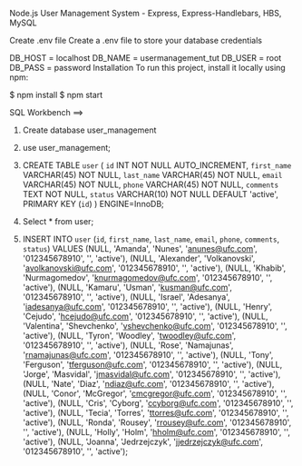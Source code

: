 Node.js User Management System - Express, Express-Handlebars, HBS, MySQL

Create .env file
Create a .env file to store your database credentials

DB_HOST = localhost
DB_NAME = usermanagement_tut
DB_USER = root
DB_PASS = password
Installation
To run this project, install it locally using npm:

$ npm install
$ npm start


SQL Workbench ==>


1.  Create database user_management

2.  use user_management;

3.  CREATE TABLE `user` (
    `id` INT NOT NULL AUTO_INCREMENT,
    `first_name` VARCHAR(45) NOT NULL,
    `last_name` VARCHAR(45) NOT NULL,
    `email` VARCHAR(45) NOT NULL,
    `phone` VARCHAR(45) NOT NULL,
    `comments` TEXT NOT NULL,
    `status` VARCHAR(10) NOT NULL DEFAULT 'active',
    PRIMARY KEY (`id`)
    ) ENGINE=InnoDB;


4.  Select * from user;


5.  INSERT INTO `user` 
  (`id`, `first_name`, `last_name`, `email`, `phone`, `comments`, `status`) 
  VALUES
  (NULL, 'Amanda',    'Nunes',         'anunes@ufc.com',        '012345678910', '', 'active'),
  (NULL, 'Alexander', 'Volkanovski',   'avolkanovski@ufc.com',  '012345678910', '', 'active'),
  (NULL, 'Khabib',    'Nurmagomedov',  'knurmagomedov@ufc.com', '012345678910', '', 'active'),
  (NULL, 'Kamaru',    'Usman',         'kusman@ufc.com',        '012345678910', '', 'active'),
  (NULL, 'Israel',    'Adesanya',      'iadesanya@ufc.com',     '012345678910', '', 'active'),
  (NULL, 'Henry',     'Cejudo',        'hcejudo@ufc.com',       '012345678910', '', 'active'),
  (NULL, 'Valentina', 'Shevchenko',    'vshevchenko@ufc.com',   '012345678910', '', 'active'),
  (NULL, 'Tyron',     'Woodley',       'twoodley@ufc.com',      '012345678910', '', 'active'),
  (NULL, 'Rose',      'Namajunas',     'rnamajunas@ufc.com',    '012345678910', '', 'active'),
  (NULL, 'Tony',      'Ferguson',      'tferguson@ufc.com',     '012345678910', '', 'active'),
  (NULL, 'Jorge',     'Masvidal',      'jmasvidal@ufc.com',     '012345678910', '', 'active'),
  (NULL, 'Nate',      'Diaz',          'ndiaz@ufc.com',         '012345678910', '', 'active'),
  (NULL, 'Conor',     'McGregor',      'cmcgregor@ufc.com',     '012345678910', '', 'active'),
  (NULL, 'Cris',      'Cyborg',        'ccyborg@ufc.com',       '012345678910', '', 'active'),
  (NULL, 'Tecia',     'Torres',        'ttorres@ufc.com',       '012345678910', '', 'active'),
  (NULL, 'Ronda',     'Rousey',        'rrousey@ufc.com',       '012345678910', '', 'active'),
  (NULL, 'Holly',     'Holm',          'hholm@ufc.com',         '012345678910', '', 'active'),
  (NULL, 'Joanna',    'Jedrzejczyk',   'jjedrzejczyk@ufc.com',  '012345678910', '', 'active');

